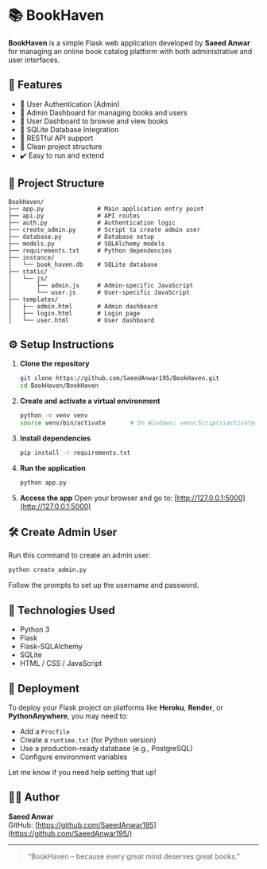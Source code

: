# 📚 BookHaven

**BookHaven** is a simple Flask web application developed by **Saeed Anwar** for managing an online book catalog platform with both administrative and user interfaces.

## 🚀 Features

- 🔐 User Authentication (Admin)
- 📘 Admin Dashboard for managing books and users
- 👤 User Dashboard to browse and view books
- 💾 SQLite Database Integration
- 📡 RESTful API support
- 📁 Clean project structure
- ✔️ Easy to run and extend

## 🧱 Project Structure

```
BookHaven/
├── app.py               # Main application entry point
├── api.py               # API routes
├── auth.py              # Authentication logic
├── create_admin.py      # Script to create admin user
├── database.py          # Database setup
├── models.py            # SQLAlchemy models
├── requirements.txt     # Python dependencies
├── instance/
│   └── book_haven.db    # SQLite database
├── static/
│   └── js/
│       ├── admin.js     # Admin-specific JavaScript
│       └── user.js      # User-specific JavaScript
├── templates/
│   ├── admin.html       # Admin dashboard
│   ├── login.html       # Login page
│   └── user.html        # User dashboard
```

## ⚙️ Setup Instructions

1. **Clone the repository**
   ```bash
   git clone https://github.com/SaeedAnwar195/BookHaven.git
   cd BookHaven/BookHaven
   ```

2. **Create and activate a virtual environment**
   ```bash
   python -m venv venv
   source venv/bin/activate       # On Windows: venv\Scripts\activate
   ```

3. **Install dependencies**
   ```bash
   pip install -r requirements.txt
   ```

4. **Run the application**
   ```bash
   python app.py
   ```

5. **Access the app**
   Open your browser and go to: [http://127.0.0.1:5000](http://127.0.0.1:5000)

## 🛠️ Create Admin User

Run this command to create an admin user:

```bash
python create_admin.py
```

Follow the prompts to set up the username and password.

## 🧪 Technologies Used

- Python 3
- Flask
- Flask-SQLAlchemy
- SQLite
- HTML / CSS / JavaScript

## 🚀 Deployment

To deploy your Flask project on platforms like **Heroku**, **Render**, or **PythonAnywhere**, you may need to:
- Add a `Procfile`
- Create a `runtime.txt` (for Python version)
- Use a production-ready database (e.g., PostgreSQL)
- Configure environment variables

Let me know if you need help setting that up!

## 👨‍💻 Author

**Saeed Anwar**  
GitHub: [https://github.com/SaeedAnwar195](https://github.com/SaeedAnwar195/)

---

> “BookHaven – because every great mind deserves great books.”
